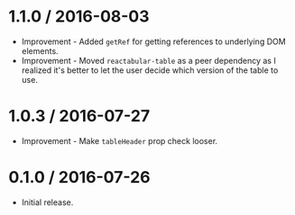 1.1.0 / 2016-08-03
==================

  * Improvement - Added `getRef` for getting references to underlying DOM elements.
  * Improvement - Moved `reactabular-table` as a peer dependency as I realized it's better to let the user decide which version of the table to use.

1.0.3 / 2016-07-27
==================

  * Improvement - Make `tableHeader` prop check looser.

0.1.0 / 2016-07-26
==================

  * Initial release.
